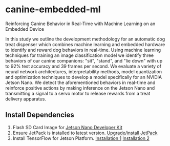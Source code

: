 # canine-embedded-ml
Reinforcing Canine Behavior in Real-Time with Machine Learning on an Embedded Device

In this study we outline the development methodology for an automatic dog treat dispenser which combines machine learning and embedded hardware to identify and reward dog behaviors in real-time. Using machine learning techniques for training an image classification model we identify three behaviors of our canine companions: "sit", "stand", and "lie down" with up to 92% test accuracy and 39 frames per second. We evaluate a variety of neural network architectures, interpretability methods, model quantization and optimization techniques to develop a model specifically for an NVIDIA Jetson Nano. We detect the aforementioned behaviors in real-time and reinforce positive actions by making inference on the Jetson Nano and transmitting a signal to a servo motor to release rewards from a treat delivery apparatus.

## Install Dependencies
1. Flash SD Card Image for [Jetson Nano Developer Kit](https://developer.nvidia.com/embedded/jetpack)
2. Ensure JetPack is installed to latest version. [Upgrade/install JetPack](https://docs.nvidia.com/jetson/jetpack/install-jetpack/index.html)
3. Install TensorFlow for Jetson Platform. [Installation 1](https://docs.nvidia.com/deeplearning/frameworks/install-tf-jetson-platform/index.html) [Installation 2](https://forums.developer.nvidia.com/t/official-tensorflow-for-jetson-nano/71770)
